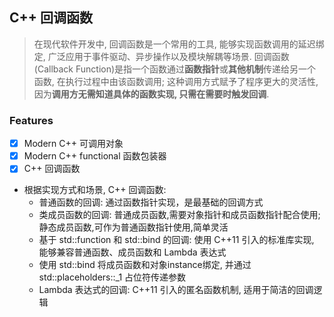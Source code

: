 ## C++ 回调函数

> 在现代软件开发中, 回调函数是一个常用的工具, 能够实现函数调用的延迟绑定, 广泛应用于事件驱动、异步操作以及模块解耦等场景. 回调函数(Callback Function)是指一个函数通过**函数指针**或**其他机制**传递给另一个函数, 在执行过程中由该函数调用; 这种调用方式赋予了程序更大的灵活性, 因为**调用方无需知道具体的函数实现, 只需在需要时触发回调**.

### **Features**
- [x] Modern C++ 可调用对象
- [x] Modern C++ functional 函数包装器
- [x] C++ 回调函数
- 根据实现方式和场景, C++ 回调函数:
    - 普通函数的回调: 通过函数指针实现，是最基础的回调方式
    - 类成员函数的回调: 普通成员函数,需要对象指针和成员函数指针配合使用; 静态成员函数,可作为普通函数指针使用,简单灵活
    - 基于 std::function 和 std::bind 的回调: 使用 C++11 引入的标准库实现, 能够兼容普通函数、成员函数和 Lambda 表达式
    - 使用 std::bind 将成员函数和对象instance绑定, 并通过 std::placeholders::_1 占位符传递参数
    - Lambda 表达式的回调: C++11 引入的匿名函数机制, 适用于简洁的回调逻辑
